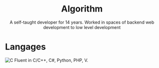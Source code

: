 <div align="center">
  <h1>Algorithm</h1>
  <p>A self-taught developer for 14 years. Worked in spaces of backend web development to low level development</p>
</div>

# Langages
<img alt="C" src="https://github.com/user-attachments/assets/c2e68e6e-489a-42b4-ae30-8810d49a11a4">
Fluent in C/C++, C#, Python, PHP, V.
